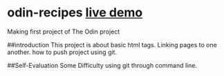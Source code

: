 # odin-recipes  [live demo](https://krishnasinghmahar.github.io/odin-recipes/)
Making first project of The Odin project

##introduction
This project is about basic html tags.
Linking pages to one another.
how to push project using git.

##Self-Evaluation
Some Difficulty using git through command line.
